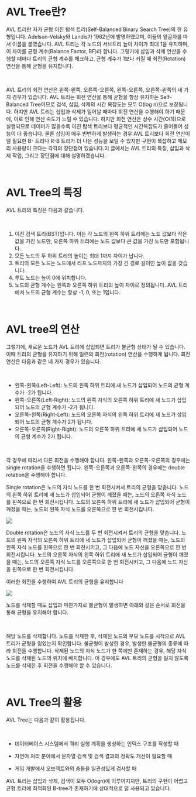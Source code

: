 # AVL Tree란?

AVL 트리란 자가 균형 이진 탐색 트리(Self-Balanced Binary Search Tree)의 한 유형입니다. Adelson-Velsky와 Landis가 1962년에 발명하였으며, 이들의 앞글자를 따서 이름을 붙였습니다. AVL 트리는 각 노드의 서브트리 높이 차이가 최대 1을 유지하며, 이 차이를 균형 계수(Balance Factor, BF)라 합니다. 그렇기에 삽입과 삭제 연산을 수행할 때마다 트리의 균형 계수를 체크하고, 균형 계수가 1보다 커질 때 회전(Rotation) 연산을 통해 균형을 유지합니다.

</br>

AVL 트리의 회전 연산은 왼쪽-왼쪽, 오른쪽-오른쪽, 왼쪽-오른쪽, 오른쪽-왼쪽의 네 가지 경우가 있습니다. AVL 트리는 회전 연산을 통해 균형을 항상 유지하는 Self-Balanced Tree이므로 검색, 삽입, 삭제의 시간 복잡도는 모두 O(log n)으로 보장됩니다. 하지만 AVL 트리는 삽입과 삭제가 일어날 때마다 회전 연산을 수행해야 하기 때문에, 이로 인해 연산 속도가 느릴 수 있습니다. 하지만 회전 연산은 상수 시간(O(1))으로 실행되므로 데이터가 많을수록 이진 탐색 트리보다 평균적인 시간복잡도가 줄어들어 성능이 더 좋습니다. 물론 삽입이 매우 빈번하게 발생하는 경우 AVL 트리보다 회전 연산이 덜 필요한 B- 트리나 R-B 트리가 더 나은 성능을 보일 수 있지만 구현이 복잡하고 메모리 사용량이 크다는 각각의 장단점이 있습니다.이 글에서는 AVL 트리의 특징, 삽입과 삭제 작업, 그리고 장단점에 대해 설명하겠습니다.

</br>

# AVL Tree의 특징


AVL 트리의 특징은 다음과 같습니다.

</br>

1. 이진 검색 트리(BST)입니다. 이는 각 노드의 왼쪽 하위 트리에는 노드 값보다 작은 값을 가진 노드만, 오른쪽 하위 트리에는 노드 값보다 큰 값을 가진 노드만 포함됩니다.
2. 모든 노드의 두 하위 트리의 높이는 최대 1까지 차이가 납니다.
3. 트리의 모든 노드는 노드에서 리프 노드까지의 가장 긴 경로 길이인 높이 값을 갖습니다.
4. 루트 노드는 높이 0에 위치합니다.
5. 노드의 균형 계수는 왼쪽과 오른쪽 하위 트리의 높이 차이로 정의됩니다. AVL 트리에서 노드의 균형 계수는 항상 -1, 0, 또는 1입니다.

</br>

# AVL tree의 연산


그렇기에, 새로운 노드가 AVL 트리에 삽입되면 트리가 불균형 상태가 될 수 있습니다. 이때 트리의 균형을 유지하기 위해 일련의 회전(rotation) 연산을 수행하게 됩니다. 회전 연산은 다음과 같은 네 가지 경우가 있습니다.

</br>

- 왼쪽-왼쪽(Left-Left): 노드의 왼쪽 하위 트리에 새 노드가 삽입되어 노드의 균형 계수가 -2가 됩니다.
- 왼쪽-오른쪽(Left-Right): 노드의 왼쪽 자식의 오른쪽 하위 트리에 새 노드가 삽입되어 노드의 균형 계수가 -2가 됩니다.
- 오른쪽-왼쪽(Right-Left): 노드의 오른쪽 자식의 왼쪽 하위 트리에 새 노드가 삽입되어 노드의 균형 계수가 2가 됩니다.
- 오른쪽-오른쪽(Right-Right): 노드의 오른쪽 하위 트리에 새 노드가 삽입되어 노드의 균형 계수가 2가 됩니다. 

</br>

각 경우에 따라서 다른 회전을 수행해야 합니다. 왼쪽-왼쪽과 오른쪽-오른쪽의 경우에는 single rotation을 수행하면 됩니다. 왼쪽-오른쪽과 오른쪽-왼쪽의 경우에는 double rotation을 수행해야 합니다.

Single rotation은 노드의 자식 노드를 한 번 회전시켜서 트리의 균형을 맞춥니다. 노드의 왼쪽 하위 트리에 새 노드가 삽입되어 균형이 깨졌을 때는, 노드의 오른쪽 자식 노드를 왼쪽으로 한 번 회전시킵니다. 노드의 오른쪽 하위 트리에 새 노드가 삽입되어 균형이 깨졌을 때는, 노드의 왼쪽 자식 노드를 오른쪽으로 한 번 회전시킵니다.


<img src="https://blog.kakaocdn.net/dn/cjWDSK/btsaipYdELT/1l60GXzW3pWmxpVRC0TpkK/img.png">

</br>

Double rotation은 노드의 자식 노드를 두 번 회전시켜서 트리의 균형을 맞춥니다. 노드의 왼쪽 자식의 오른쪽 하위 트리에 새 노드가 삽입되어 균형이 깨졌을 때는, 노드의 왼쪽 자식 노드를 왼쪽으로 한 번 회전시키고, 그 다음에 노드 자신을 오른쪽으로 한 번 회전시킵니다. 노드의 오른쪽 자식의 왼쪽 하위 트리에 새 노드가 삽입되어 균형이 깨졌을 때는, 노드의 오른쪽 자식 노드를 오른쪽으로 한 번 회전시키고, 그 다음에 노드 자신을 왼쪽으로 한 번 회전시킵니다.

이러한 회전을 수행하여 AVL 트리의 균형을 유지합니다

<img src="https://blog.kakaocdn.net/dn/bOlAqy/btsayWfuyKM/NJ1zPLGSL2VTNiGyssV85K/img.pnghttps://blog.kakaocdn.net/dn/bOlAqy/btsayWfuyKM/NJ1zPLGSL2VTNiGyssV85K/img.png">

</br>

노드를 삭제할 때도 삽입과 마찬가지로 불균형이 발생하면 아래와 같은 순서로 회전을 통해 균형을 유지해야 합니다. 

</br>

해당 노드를 삭제합니다.
노드를 삭제한 후, 삭제된 노드의 부모 노드를 시작으로 AVL 트리가 균형을 잃었는지 확인합니다.
불균형이 발생한 경우, 발생한 불균형의 종류에 따라 회전을 수행합니다.
삭제된 노드의 자식 노드가 한 쪽에만 존재하는 경우, 해당 자식 노드를 삭제된 노드의 위치에 배치합니다. 이 경우에도  AVL 트리의 균형을 잃지 않도록 노드를 삭제한 후 회전을 수행해야 할 수 있습니다.

</br>

# AVL Tree의 활용


AVL Tree는 다음과 같이 활용됩니다.

</br>

- 데이터베이스 시스템에서 쿼리 실행 계획을 생성하는 인덱스 구조를 작성할 때

- 자연어 처리 분야에서 문자열 검색 및 검색 결과의 정확도 개선이 필요할 때

- 게임 개발에서 오브젝트와의 충돌을 일관성있게 검사할 때 

AVL 트리는 삽입과 삭제, 검색이 모두 O(logn)에 이루어지지만, 트리의 구현이 어렵고 균형 트리에 최적화된 B-tree가 존재하기에 상대적으로 덜 사용되고 있습니다.